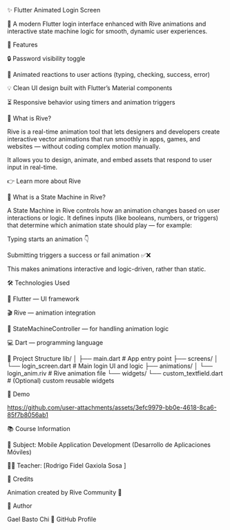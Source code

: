 ✨ Flutter Animated Login Screen

🚀 A modern Flutter login interface enhanced with Rive animations and interactive state machine logic for smooth, dynamic user experiences.

🌟 Features

🔒 Password visibility toggle

👀 Animated reactions to user actions (typing, checking, success, error)

💡 Clean UI design built with Flutter’s Material components

⏳ Responsive behavior using timers and animation triggers

🎨 What is Rive?

Rive is a real-time animation tool that lets designers and developers create interactive vector animations that run smoothly in apps, games, and websites — without coding complex motion manually.

It allows you to design, animate, and embed assets that respond to user input in real-time.

👉 Learn more about Rive

🧠 What is a State Machine in Rive?

A State Machine in Rive controls how an animation changes based on user interactions or logic.
It defines inputs (like booleans, numbers, or triggers) that determine which animation state should play — for example:

Typing starts an animation 👇

Submitting triggers a success or fail animation ✅❌

This makes animations interactive and logic-driven, rather than static.

🛠️ Technologies Used

🧩 Flutter — UI framework

🎬 Rive — animation integration

🧠 StateMachineController — for handling animation logic

💻 Dart — programming language

📁 Project Structure
lib/
│
├── main.dart                # App entry point
├── screens/
│   └── login_screen.dart    # Main login UI and logic
├── animations/
│   └── login_anim.riv       # Rive animation file
└── widgets/
    └── custom_textfield.dart # (Optional) custom reusable widgets

🎥 Demo



https://github.com/user-attachments/assets/3efc9979-bb0e-4618-8ca6-85f7b8056ab1






📚 Course Information

🏫 Subject: Mobile Application Development (Desarrollo de Aplicaciones Móviles)

👨‍🏫 Teacher: [Rodrigo Fidel Gaxiola Sosa ]

🙌 Credits

Animation created by Rive Community
 💖

👤 Author

Gael Basto Chi
🔗 GitHub Profile
